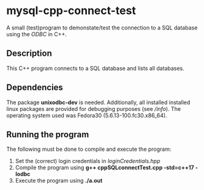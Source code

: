 # mysql-cpp-connect-test
A small (test)program to demonstate/test the connection to a SQL database using the *ODBC* in C++.

## Description
This C++ program connects to a SQL database and lists all databases.

## Dependencies
The package **unixodbc-dev** is needed. Additionally, all installed installed linux packages are provided for debugging purposes (see */info*). The operating system used was Fedora30 (5.6.13-100.fc30.x86_64).

## Running the program
The following must be done to compile and execute the program:

1. Set the (correct) login credentials in *loginCredentials.hpp*
2. Compile the program using **g++ cppSQLconnectTest.cpp -std=c++17 -lodbc**
3. Execute the program using **./a.out**
